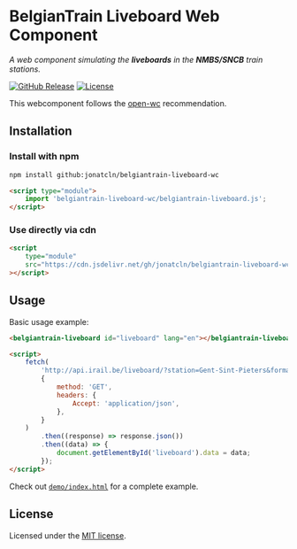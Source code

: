 # BelgianTrain Liveboard Web Component

_A web component simulating the **liveboards** in the **NMBS/SNCB** train stations._

[![GitHub Release][releases-shield]][releases]
[![License][license-shield]](LICENSE)

This webcomponent follows the [open-wc](https://github.com/open-wc/open-wc) recommendation.

## Installation

### Install with npm

```sh
npm install github:jonatcln/belgiantrain-liveboard-wc
```

```html
<script type="module">
    import 'belgiantrain-liveboard-wc/belgiantrain-liveboard.js';
</script>
```

### Use directly via cdn

```html
<script
    type="module"
    src="https://cdn.jsdelivr.net/gh/jonatcln/belgiantrain-liveboard-wc/dist/belgiantrain-liveboard.min.js"
></script>
```

## Usage

Basic usage example:

```html
<belgiantrain-liveboard id="liveboard" lang="en"></belgiantrain-liveboard>

<script>
    fetch(
        'http://api.irail.be/liveboard/?station=Gent-Sint-Pieters&format=json&lang=en',
        {
            method: 'GET',
            headers: {
                Accept: 'application/json',
            },
        }
    )
        .then((response) => response.json())
        .then((data) => {
            document.getElementById('liveboard').data = data;
        });
</script>
```

Check out [`demo/index.html`](demo/index.html) for a complete example.

## License

Licensed under the [MIT license](LICENSE).

<!-- LINKS -->

[releases]: https://github.com/jonatcln/belgiantrain-liveboard-wc/releases

<!-- SHIELDS -->

[releases-shield]: https://img.shields.io/github/release/jonatcln/belgiantrain-liveboard-wc.svg?style=for-the-badge
[license-shield]: https://img.shields.io/github/license/jonatcln/belgiantrain-liveboard-wc.svg?style=for-the-badge
